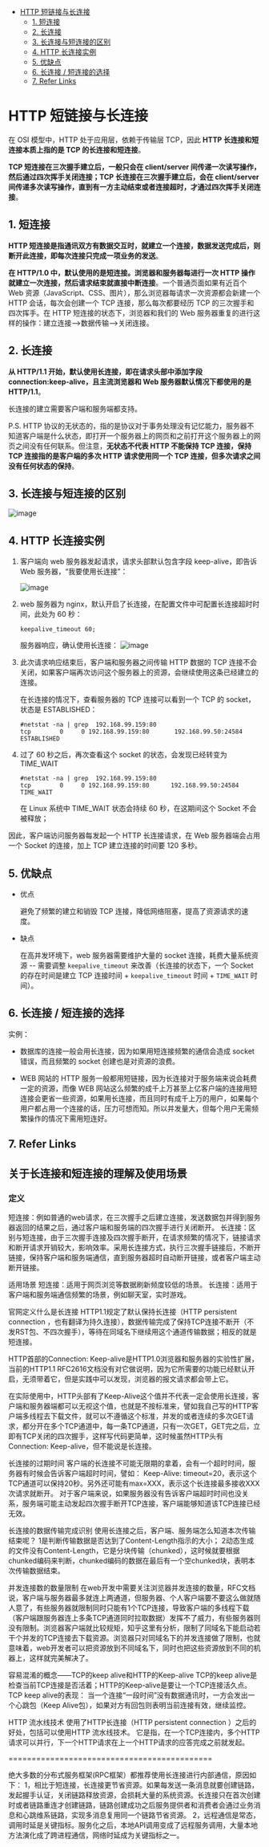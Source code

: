 - [HTTP 短链接与长连接](#http-短链接与长连接)
  - [1. 短连接](#1-短连接)
  - [2. 长连接](#2-长连接)
  - [3. 长连接与短连接的区别](#3-长连接与短连接的区别)
  - [4. HTTP 长连接实例](#4-http-长连接实例)
  - [5. 优缺点](#5-优缺点)
  - [6. 长连接 / 短连接的选择](#6-长连接--短连接的选择)
  - [7. Refer Links](#7-refer-links)

# HTTP 短链接与长连接

在 OSI 模型中，HTTP 处于应用层，依赖于传输层 TCP，因此 **HTTP 长连接和短连接本质上指的是 TCP 的长连接和短连接**。

**TCP 短连接在三次握手建立后，一般只会在 client/server 间传递一次读写操作，然后通过四次挥手关闭连接；TCP 长连接在三次握手建立后，会在 client/server 间传递多次读写操作，直到有一方主动结束或者连接超时，才通过四次挥手关闭连接**。

## 1. 短连接

**HTTP 短连接是指通讯双方有数据交互时，就建立一个连接，数据发送完成后，则断开此连接，即每次连接只完成一项业务的发送**。

**在 HTTP/1.0 中，默认使用的是短连接。浏览器和服务器每进行一次 HTTP 操作就建立一次连接，然后请求结束就直接中断连接**。一个普通页面如果有近百个 Web 资源（JavaScript、CSS、图片），那么浏览器每请求一次资源都会新建一个 HTTP 会话，每次会创建一个 TCP 连接，那么每次都要经历 TCP 的三次握手和四次挥手。在 HTTP 短连接的状态下，浏览器和我们的 Web 服务器重复的进行这样的操作：建立连接–>数据传输–>关闭连接。

## 2. 长连接

**从 HTTP/1.1 开始，默认使用长连接，即在请求头部中添加字段 connection:keep-alive，且主流浏览器和 Web 服务器默认情况下都使用的是 HTTP/1.1**。

长连接的建立需要客户端和服务端都支持。

P.S. HTTP 协议的无状态的，指的是协议对于事务处理没有记忆能力，服务器不知道客户端是什么状态，即打开一个服务器上的网页和之前打开这个服务器上的网页之间没有任何联系。但注意，**无状态不代表 HTTP 不能保持 TCP 连接，保持 TCP 连接指的是客户端的多次 HTTP 请求使用同一个 TCP 连接，但多次请求之间没有任何状态的保持**。

## 3. 长连接与短连接的区别

![image](http://img.cdn.firejq.com/jpg/2018/1/23/0f35a193b519097c44e515f6d72d15a2.jpg)

## 4. HTTP 长连接实例

1. 客户端向 web 服务器发起请求，请求头部默认包含字段 keep-alive，即告诉 Web 服务器，“我要使用长连接”：

   ![image](http://img.cdn.firejq.com/jpg/2018/1/23/db7c495dc6aaf4f7c5e1f64b40aaf6ad.jpg)

1. web 服务器为 nginx，默认开启了长连接，在配置文件中可配置长连接超时时间，此处为 60 秒：
    ```
    keepalive_timeout 60;
    ```
    服务器响应，确认使用长连接：
    ![image](http://img.cdn.firejq.com/jpg/2018/1/23/7da7df08e0d98a517d09b3edd6987c17.jpg)

1. 此次请求响应结束后，客户端和服务器之间传输 HTTP 数据的 TCP 连接不会关闭<!--TODO: 那什么时候才会关闭 -->，如果客户端再次访问这个服务器上的资源，会继续使用这条已经建立的连接。

    在长连接的情况下，查看服务器的 TCP 连接可以看到一个 TCP 的 socket，状态是 ESTABLISHED：
    ```shell
    #netstat -na | grep  192.168.99.159:80
    tcp        0     0 192.168.99.159:80       192.168.99.50:24584     ESTABLISHED
    ```

1. 过了 60 秒之后，再次查看这个 socket 的状态，会发现已经转变为 TIME_WAIT
    ```shell
    #netstat -na | grep  192.168.99.159:80
    tcp        0     0 192.168.99.159:80      192.168.99.50:24584    TIME_WAIT
    ```
    在 Linux 系统中 TIME_WAIT 状态会持续 60 秒，在这期间这个 Socket 不会被释放；

因此，客户端访问服务器每发起一个 HTTP 长连接请求，在 Web 服务器端会占用一个 Socket 的连接，加上 TCP 建立连接的时间要 120 多秒。

## 5. 优缺点

- 优点

  避免了频繁的建立和销毁 TCP 连接，降低网络阻塞，提高了资源请求的速度。

- 缺点

  在高并发环境下，web 服务器需要维护大量的 socket 连接，耗费大量系统资源 -- 需要调整 `keepalive_timeout` 来改善（长连接的状态下，一个 Socket 的存在时间是建立 TCP 连接时间 + `keepalive_timeout` 时间 + `TIME_WAIT` 时间）。

## 6. 长连接 / 短连接的选择

实例：
- 数据库的连接一般会用长连接，因为如果用短连接频繁的通信会造成 socket 错误，而且频繁的 socket 创建也是对资源的浪费。
     
- WEB 网站的 HTTP 服务一般都用短链接，因为长连接对于服务端来说会耗费一定的资源，而像 WEB 网站这么频繁的成千上万甚至上亿客户端的连接用短连接会更省一些资源，如果用长连接，而且同时有成千上万的用户，如果每个用户都占用一个连接的话，压力可想而知。所以并发量大，但每个用户无需频繁操作的情况下需用短连好。

## 7. Refer Links

## 关于长连接和短连接的理解及使用场景


### 定义
短连接：例如普通的web请求，在三次握手之后建立连接，发送数据包并得到服务器返回的结果之后，通过客户端和服务端的四次握手进行关闭断开。
长连接：区别与短连接，由于三次握手连接及四次握手断开，在请求频繁的情况下，链接请求和断开请求开销较大，影响效率。采用长连接方式，执行三次握手链接后，不断开链接，保持客户端和服务端通信，直到服务器超时自动断开链接，或者客户端主动断开链接。

适用场景
短连接：适用于网页浏览等数据刷新频度较低的场景。
长连接：适用于客户端和服务端通信频繁的场景，例如聊天室，实时游戏。

官网定义什么是长连接
HTTP1.1规定了默认保持长连接（HTTP persistent connection ，也有翻译为持久连接），数据传输完成了保持TCP连接不断开（不发RST包、不四次握手），等待在同域名下继续用这个通道传输数据；相反的就是短连接。

HTTP首部的Connection: Keep-alive是HTTP1.0浏览器和服务器的实验性扩展，当前的HTTP1.1 RFC2616文档没有对它做说明，因为它所需要的功能已经默认开启，无须带着它，但是实践中可以发现，浏览器的报文请求都会带上它。

在实际使用中，HTTP头部有了Keep-Alive这个值并不代表一定会使用长连接，客户端和服务器端都可以无视这个值，也就是不按标准来，譬如我自己写的HTTP客户端多线程去下载文件，就可以不遵循这个标准，并发的或者连续的多次GET请求，都分开在多个TCP通道中，每一条TCP通道，只有一次GET，GET完之后，立即有TCP关闭的四次握手，这样写代码更简单，这时候虽然HTTP头有Connection: Keep-alive，但不能说是长连接。

长连接的过期时间
客户端的长连接不可能无限期的拿着，会有一个超时时间，服务器有时候会告诉客户端超时时间，譬如：
Keep-Alive: timeout=20，表示这个TCP通道可以保持20秒。另外还可能有max=XXX，表示这个长连接最多接收XXX次请求就断开。
对于客户端来说，如果服务器没有告诉客户端超时时间也没关系，服务端可能主动发起四次握手断开TCP连接，客户端能够知道该TCP连接已经无效。

长连接的数据传输完成识别
使用长连接之后，客户端、服务端怎么知道本次传输结束呢？
1是判断传输数据是否达到了Content-Length指示的大小；
2动态生成的文件没有Content-Length，它是分块传输（chunked），这时候就要根据chunked编码来判断，chunked编码的数据在最后有一个空chunked块，表明本次传输数据结束。

并发连接数的数量限制
在web开发中需要关注浏览器并发连接的数量，RFC文档说，客户端与服务器最多就连上两通道，但服务器、个人客户端要不要这么做就随人意了，有些服务器就限制同时只能有1个TCP连接，导致客户端的多线程下载（客户端跟服务器连上多条TCP通道同时拉取数据）发挥不了威力，有些服务器则没有限制。浏览器客户端就比较规矩，知乎这里有分析，限制了同域名下能启动若干个并发的TCP连接去下载资源。浏览器只对同域名下的并发连接做了限制，也就意味着，web开发者可以把资源放到不同域名下，同时也把这些资源放到不同的机器上，这样就完美解决了。

容易混淆的概念——TCP的keep alive和HTTP的Keep-alive
TCP的keep alive是检查当前TCP连接是否活着；HTTP的Keep-alive是要让一个TCP连接活久点。
TCP keep alive的表现：
当一个连接“一段时间”没有数据通讯时，一方会发出一个心跳包（Keep Alive包），如果对方有回包则表明当前连接有效，继续监控。

HTTP 流水线技术
使用了HTTP长连接（HTTP persistent connection ）之后的好处，包括可以使用HTTP 流水线技术。
它是指，在一个TCP连接内，多个HTTP请求可以并行，下一个HTTP请求在上一个HTTP请求的应答完成之前就发起。

============================================

绝大多数的分布式服务框架(RPC框架）都推荐使用长连接进行内部通信，原因如下：
1，相比于短连接，长连接更节省资源。如果每发送一条消息就要创建链路，发起握手认证，关闭链路释放资源，会损耗大量的系统资源。长连接只在首次创建时或者链路重连才创建链路，链路创建成功之后服务提供者和消费者会通过业务消息和心跳维系链路，实现多消息复用同一个链路节省资源。
2，远程通信是常态，调用时延是关键指标。服务化之后，本地API调用变成了远程服务调用，大量本地方法演化成了跨进程通信，网络时延成为关键指标之一。
